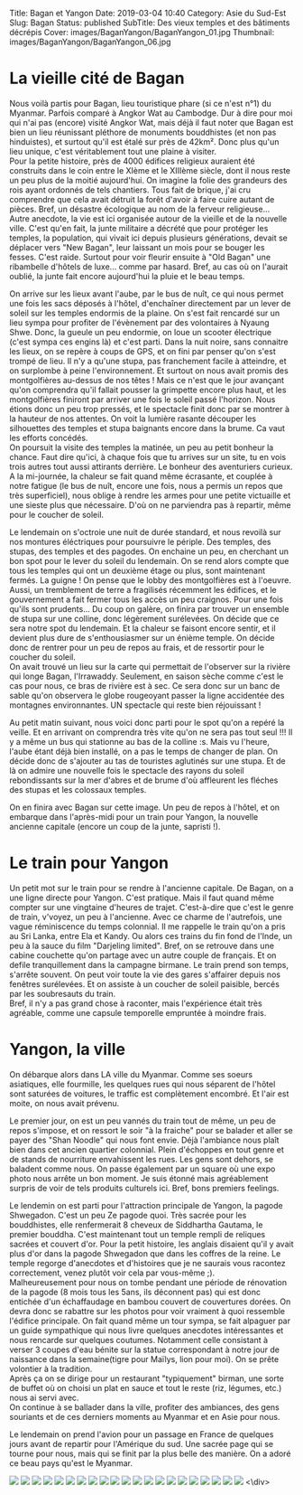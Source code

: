 Title: Bagan et Yangon
Date: 2019-03-04 10:40
Category: Asie du Sud-Est
Slug: Bagan
Status: published
SubTitle: Des vieux temples et des bâtiments décrépis
Cover: images/BaganYangon/BaganYangon_01.jpg
Thumbnail: images/BaganYangon/BaganYangon_06.jpg

# La vieille cité de Bagan
Nous voilà partis pour Bagan, lieu touristique phare (si ce n'est n°1) du Myanmar. Parfois comparé à Angkor Wat au Cambodge. Dur à dire pour moi qui n'ai pas (encore) visité Angkor Wat, mais déjà il faut noter que Bagan est bien un lieu réunissant pléthore de monuments bouddhistes (et non pas hinduistes), et surtout qu'il est étalé sur près de 42km². Donc plus qu'un lieu unique, c'est véritablement tout une plaine à visiter.  
Pour la petite histoire, près de 4000 édifices religieux auraient été construits dans le coin entre le XIème et le XIIIème siècle, dont il nous reste un peu plus de la moitié aujourd'hui. On imagine la folie des grandeurs des rois ayant ordonnés de tels chantiers. Tous fait de brique, j'ai cru comprendre que cela avait détruit la forêt d'avoir à faire cuire autant de pièces. Bref, un désastre écologique au nom de la ferveur religieuse...  
Autre anecdote, la vie est ici organisée autour de la vieille et de la nouvelle ville. C'est qu'en fait, la junte militaire a décrété que pour protéger les temples, la population, qui vivait ici depuis plusieurs générations, devait se déplacer vers "New Bagan", leur laissant un mois pour se bouger les fesses. C'est raide. Surtout pour voir fleurir ensuite à "Old Bagan" une ribambelle d'hôtels de luxe... comme par hasard. Bref, au cas où on l'aurait oublié, la junte fait encore aujourd'hui la pluie et le beau temps.

On arrive sur les lieux avant l'aube, par le bus de nuît, ce qui nous permet une fois les sacs déposés à l'hôtel, d'enchaîner directement par un lever de soleil sur les temples endormis de la plaine. On s'est fait rencardé sur un lieu sympa pour profiter de l'évènement par des volontaires à Nyaung Shwe. Donc, la gueule un peu endormie, on loue un scooter électrique (c'est sympa ces engins là) et c'est parti. Dans la nuit noire, sans connaitre les lieux, on se repère à coups de GPS, et on fini par penser qu'on s'est trompé de lieu. Il n'y a qu'une stupa, pas franchement facile à atteindre, et on surplombe à peine l'environnement. Et surtout on nous avait promis des montgolfières au-dessus de nos têtes ! Mais ce n'est que le jour avançant qu'on comprendra qu'il fallait pousser la grimpette encore plus haut, et les montgolfières finiront par arriver une fois le soleil passé l'horizon. Nous étions donc un peu trop pressés, et le spectacle finit donc par se montrer à la hauteur de nos attentes. On voit la lumière rasante découper les silhouettes des temples et stupa baignants encore dans la brume. Ca vaut les efforts concédés.  
On poursuit la visite des temples la matinée, un peu au petit bonheur la chance. Faut dire qu'ici, à chaque fois que tu arrives sur un site, tu en vois trois autres tout aussi attirants derrière. Le bonheur des aventuriers curieux. A la mi-journée, la chaleur se fait quand même écrasante, et couplée à notre fatigue (le bus de nuît, encore une fois, nous a permis un repos que très superficiel), nous oblige à rendre les armes pour une petite victuaille et une sieste plus que nécessaire. D'où on ne parviendra pas à repartir, même pour le coucher de soleil.

Le lendemain on s'octroie une nuit de durée standard, et nous revoilà sur nos montures éléctriques pour poursuivre le périple. Des temples, des stupas, des temples et des pagodes. On enchaine un peu, en cherchant un bon spot pour le lever du soleil du lendemain. On se rend alors compte que tous les temples qui ont un deuxième étage ou plus, sont maintenant fermés. La guigne ! On pense que le lobby des montgolfières est à l'oeuvre. Aussi, un tremblement de terre a fragilisés récemment les édifices, et le gouvernement a fait fermer tous les accès un peu craignos. Pour une fois qu'ils sont prudents... Du coup on galère, on finira par trouver un ensemble de stupa sur une colline, donc légèrement surélevées. On décide que ce sera notre spot du lendemain. Et la chaleur se faisont encore sentir, et il devient plus dure de s'enthousiasmer sur un énième temple. On décide donc de rentrer pour un peu de repos au frais, et de ressortir pour le coucher du soleil.  
On avait trouvé un lieu sur la carte qui permettait de l'observer sur la rivière qui longe Bagan, l'Irrawaddy. Seulement, en saison sèche comme c'est le cas pour nous, ce bras de rivière est à sec. Ce sera donc sur un banc de sable qu'on observera le globe rougeoyant passer la ligne accidentée des montagnes environnantes. UN spectacle qui reste bien réjouissant !

Au petit matin suivant, nous voici donc parti pour le spot qu'on a repéré la veille. Et en arrivant on comprendra très vite qu'on ne sera pas tout seul !!! Il y a même un bus qui stationne au bas de la colline :s. Mais vu l'heure, l'aube étant déjà bien installé, on a pas le temps de changer de plan. On décide donc de s'ajouter au tas de touristes aglutinés sur une stupa. Et de là on admire une nouvelle fois le spectacle des rayons du soleil rebondissants sur la mer d'abres et de brume d'où affleurent les fléches des stupas et les colossaux temples.

On en finira avec Bagan sur cette image. Un peu de repos à l'hôtel, et on embarque dans l'après-midi pour un train pour Yangon, la nouvelle ancienne capitale (encore un coup de la junte, sapristi !).

# Le train pour Yangon
Un petit mot sur le train pour se rendre à l'ancienne capitale. De Bagan, on a une ligne directe pour Yangon. C'est pratique. Mais il faut quand même compter sur une vingtaine d'heures de trajet. C'est-à-dire que c'est le genre de train, v'voyez, un peu à l'ancienne. Avec ce charme de l'autrefois, une vague réminiscence du temps colonnial. Il me rappelle le train qu'on a pris au Sri Lanka, entre Ela et Kandy. Ou alors ces trains du fin fond de l'Inde, un peu à la sauce du film "Darjeling limited". Bref, on se retrouve dans une cabine couchette qu'on partage avec un autre couple de français. Et on defile tranquillement dans la campagne birmane. Le train prend son temps, s'arrête souvent. On peut voir toute la vie des gares s'affairer depuis nos fenêtres surélevées. Et on assiste à un coucher de soleil paisible, bercés par les soubresauts du train.  
Bref, il n'y a pas grand chose à raconter, mais l'expérience était très agréable, comme une capsule temporelle empruntée à moindre frais.

# Yangon, la ville
On débarque alors dans LA ville du Myanmar. Comme ses soeurs asiatiques, elle fourmille, les quelques rues qui nous séparent de l'hôtel sont saturées de voitures, le traffic est complètement encombré. Et l'air est moite, on nous avait prévenu.

Le premier jour, on est un peu vannés du train tout de même, un peu de repos s'impose, et on ressort le soir "à la fraiche" pour se balader et aller se payer des "Shan Noodle" qui nous font envie. Déjà l'ambiance nous plaît bien dans cet ancien quartier colonnial. Plein d'échoppes en tout genre et de stands de nourriture envahissent les rues. Les gens sont dehors, se baladent comme nous. On passe également par un square où une expo photo nous arrête un bon moment. Je suis étonné mais agréablement surpris de voir de tels produits culturels ici. Bref, bons premiers feelings.

Le lendemin on est parti pour l'attraction principale de Yangon, la pagode Shwegadon. C'est un peu Ze pagode quoi. Très sacrée pour les bouddhistes, elle renfermerait 8 cheveux de Siddhartha Gautama, le premier bouddha. C'est maintenant tout un temple rempli de reliques sacrées et couvert d'or. Pour la petit histoire, les anglais disaient qu'il y avait plus d'or dans la pagode Shwegadon que dans les coffres de la reine. Le temple regorge d'anecdotes et d'histoires que je ne saurais vous racontez correctement, venez plutôt voir cela par vous-même ;).  
Malheureusement pour nous on tombe pendant une période de rénovation de la pagode (8 mois tous les 5ans, ils déconnent pas) qui est donc entichée d'un échaffaudage en bambou couvert de couvertures dorées. On devra donc se rabattre sur les photos pour voir vraiment à quoi ressemble l'édifice principale. On fait quand même un tour sympa, se fait alpaguer par un guide sympathique qui nous livre quelques anecdotes intéressantes et nous rencarde sur quelques coutumes. Notamment celle consistant à verser 3 coupes d'eau bénite sur la statue correspondant à notre jour de naissance dans la semaine(tigre pour Maïlys, lion pour moi). On se prête volontier à la tradition.  
Après ça on se dirige pour un restaurant "typiquement" birman, une sorte de buffet où on choisi un plat en sauce et tout le reste (riz, légumes, etc.) nous ai servi avec.  
On continue à se ballader dans la ville, profiter des ambiances, des gens souriants et de ces derniers moments au Myanmar et en Asie pour nous.

Le lendemain on prend l'avion pour un passage en France de quelques jours avant de repartir pour l'Amérique du sud. Une sacrée page qui se tourne pour nous, mais qui se finit par la plus belle des manière. On a adoré ce beau pays qu'est le Myanmar.

<div class="galleria" style="margin:auto">
    <img src="images/BaganYangon/BaganYangon_00.jpg" data-description="Bagan : des temples, des montgolfières au levé de soleil">
    <img src="images/BaganYangon/BaganYangon_01.jpg">
    <img src="images/BaganYangon/BaganYangon_02.jpg" data-description="La brume baignant les temples de Bagan">
    <img src="images/BaganYangon/BaganYangon_03.jpg">
    <img src="images/BaganYangon/BaganYangon_04.jpg">
    <img src="images/BaganYangon/BaganYangon_05.jpg">
    <img src="images/BaganYangon/BaganYangon_06.jpg">
    <img src="images/BaganYangon/BaganYangon_07.jpg">
    <img src="images/BaganYangon/BaganYangon_08.jpg" data-description="Un des grands temples, récemment restauré">
    <img src="images/BaganYangon/BaganYangon_09.jpg" data-description="Un autre temple, en rénovation">
    <img src="images/BaganYangon/BaganYangon_10.jpg">
    <img src="images/BaganYangon/BaganYangon_11.jpg" data-description="Les locaux endimanchés venant prier au temple">
    <img src="images/BaganYangon/BaganYangon_12.jpg">
    <img src="images/BaganYangon/BaganYangon_13.jpg" data-description="Le tableau classique de Bagan, avec un ciel de montgolfières et les temples anciens frappés par les rayons naissants du  soleil">
    <img src="images/BaganYangon/BaganYangon_14.jpg">
    <img src="images/BaganYangon/BaganYangon_15.jpg" data-description="Le train pour Yangon, un voyage aussi dans le passé">
    <img src="images/BaganYangon/BaganYangon_16.jpg" data-description="Un vieux batiment colonnial à Yangon">
    <img src="images/BaganYangon/BaganYangon_17.jpg" data-description="La pagode Shwegadon, malheureusement en restauration pendant notre visite">
    <img src="images/BaganYangon/BaganYangon_18.jpg" data-description="Le défilé des locaux aux habits colorés">
    <img src="images/BaganYangon/BaganYangon_19.jpg" data-description='Maïlys devant la statue du tigre, "son" animal totem'>
    <img src="images/BaganYangon/BaganYangon_20.jpg" data-description="Pour moi, c'est le lion">
<\div>
<script>
	(function() { 
            Galleria.loadTheme('https://cdnjs.cloudflare.com/ajax/libs/galleria/1.5.7/themes/classic/galleria.classic.min.js');
            Galleria.run('.galleria', {
                extend: function(options) {
                    Galleria.log(this)
                    Galleria.log(options)
                    this.bind('image', function(e) {
                        Galleria.log(e)
                        Galleria.log(e.imageTarget)
                        $(e.imageTarget).click(this.proxy(function() {
                        this.openLightbox();
                        }));
                    });
                }
            });
        }());
</script>
